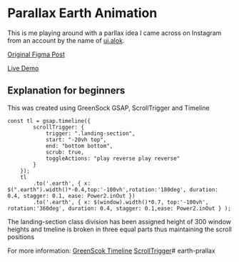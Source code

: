 Parallax Earth Animation
========

This is me playing around with a parllax idea I came across on Instagram from an account by the name of [ui.alok](https://www.instagram.com/ux.alok/). 


[Original Figma Post](https://www.instagram.com/p/CjNiBtDhKwz/)

[Live Demo](https://kanr.is/pens/earth-parallax/)

Explanation for beginners
--------

This was created using GreenSock GSAP, ScrollTrigger and Timeline

```
const tl = gsap.timeline({
        scrollTrigger: {
            trigger: ".landing-section",
            start: "-20vh top",
            end: "bottom bottom",
            scrub: true,
            toggleActions: "play reverse play reverse"
        }
    });
    tl
        .to('.earth', { x: $(".earth").width()*-0.4,top:'-100vh',rotation:'180deg', duration: 0.4, stagger: 0.1, ease: Power2.inOut })
        .to('.earth', { x: $(window).width()*0.7, top:'-100vh',   rotation:'360deg', duration: 0.4, stagger: 0.1,ease: Power2.inOut } );    
```

The landing-section class division has been assigned height of 300 window heights and tmeline is broken in three equal parts thus maintaining the scroll positions


For more information:
[GreenScok Timeline](https://greensock.com/docs/v3/GSAP/Timeline)
[ScrollTrigger](https://greensock.com/docs/v3/Plugins/ScrollTrigger)#   e a r t h - p r a l l a x  
 